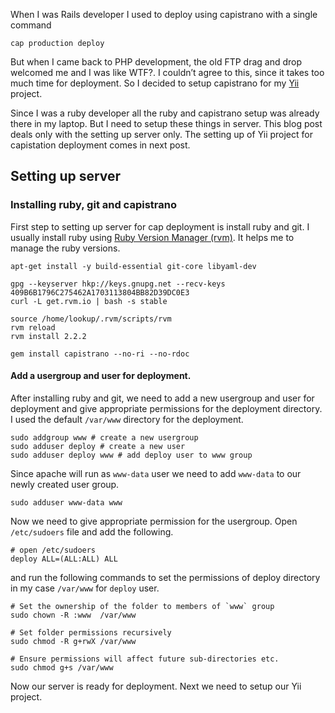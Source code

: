 When I was Rails developer I used to deploy using capistrano with a single command

    cap production deploy

But when I came back to PHP development, the old FTP drag and drop welcomed me and I was like WTF?. I couldn’t agree to this, since it takes too much time for deployment. So I decided to setup capistrano for my [Yii](http://yiiframework.com/) project.

Since I was a ruby developer all the ruby and capistrano setup was already there in my laptop. But I need to setup these things in server. This blog post deals only with the setting up server only. The setting up of Yii project for capistation deployment comes in next post.

Setting up server
-----------------

### Installing ruby, git and capistrano

First step to setting up server for cap deployment is install ruby and git. I usually install ruby using [Ruby Version Manager (rvm)](http://rvm.io). It helps me to manage the ruby versions.

    apt-get install -y build-essential git-core libyaml-dev 
     
    gpg --keyserver hkp://keys.gnupg.net --recv-keys 409B6B1796C275462A1703113804BB82D39DC0E3
    curl -L get.rvm.io | bash -s stable
     
    source /home/lookup/.rvm/scripts/rvm
    rvm reload
    rvm install 2.2.2
     
    gem install capistrano --no-ri --no-rdoc

#### Add a usergroup and user for deployment.

After installing ruby and git, we need to add a new usergroup and user for deployment and give appropriate permissions for the deployment directory. I used the default `/var/www` directory for the deployment.

    sudo addgroup www # create a new usergroup
    sudo adduser deploy # create a new user
    sudo adduser deploy www # add deploy user to www group

Since apache will run as `www-data` user we need to add `www-data` to our newly created user group.

    sudo adduser www-data www

Now we need to give appropriate permission for the usergroup. Open `/etc/sudoers` file and add the following.

    # open /etc/sudoers
    deploy ALL=(ALL:ALL) ALL

and run the following commands to set the permissions of deploy directory in my case `/var/www` for `deploy` user.

    # Set the ownership of the folder to members of `www` group
    sudo chown -R :www  /var/www
     
    # Set folder permissions recursively
    sudo chmod -R g+rwX /var/www
     
    # Ensure permissions will affect future sub-directories etc.
    sudo chmod g+s /var/www

Now our server is ready for deployment. Next we need to setup our Yii project.

